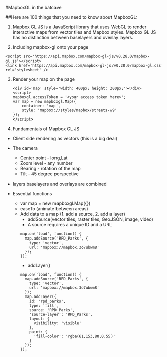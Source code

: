 #MapboxGL in the batcave

##Here are 100 things that you need to know about MapboxGL:

1. Mapbox GL JS is a JavaScript library that uses WebGL to render interactive maps from vector tiles and Mapbox styles. Mapbox GL JS has no distinction between baselayers and overlay layers.

2. Including mapbox-gl onto your page
  ```
  <script src='https://api.mapbox.com/mapbox-gl-js/v0.28.0/mapbox-gl.js'></script>
  <link href='https://api.mapbox.com/mapbox-gl-js/v0.28.0/mapbox-gl.css' rel='stylesheet' />
  ```

3. Render your map on the page
    ```
    <div id='map' style='width: 400px; height: 300px;'></div>
    <script>
    mapboxgl.accessToken = '<your access token here>';
    var map = new mapboxgl.Map({
        container: 'map',
        style: 'mapbox://styles/mapbox/streets-v9'
    });
    </script>
    ```
4. Fundamentals of Mapbox GL JS
  - Client side rendering as vectors (this is a big deal)

  - The camera
    - Center point - long,Lat
    - Zoom level - any number
    - Bearing - rotation of the map
    - Tilt - 45 degree perspective

  - layers
    baselayers and overlays are combined

  - Essential functions
    - var map = new mapboxgl.Map({})
    - easeTo (animate between areas)
    - Add data to a map (1. add a source, 2. add a layer)
      - addSource(vector tiles, raster tiles, GeoJSON, image, video)
      - A source requires a unique ID and a URL
      ```
      map.on('load', function() {
        map.addSource('RPD_Parks', {
          type: 'vector',
          url: 'mapbox://mapbox.3o7ubwm8'
        });
      });
      ```
      - addLayer()
      ```
      map.on('load', function() {
        map.addSource('RPD_Parks', {
          type: 'vector',
          url: 'mapbox://mapbox.3o7ubwm8'
        });
        map.addLayer({
          id: 'rpd_parks',
          type: 'fill',
          source: 'RPD_Parks',
          'source-layer': 'RPD_Parks',
          layout: {
            visibility: 'visible'
          },
          paint: {
            'fill-color': 'rgba(61,153,80,0.55)'
          }
        });
      });
      ```
